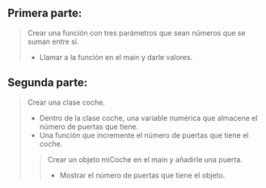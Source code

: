 ## **Primera parte:**

>Crear una función con tres parámetros que sean números que se suman entre sí.
>- Llamar a la función en el main y darle valores.

## **Segunda parte:**

> Crear una clase coche.
> - Dentro de la clase coche, una variable numérica que almacene el número de puertas que tiene.
> - Una función que incremente el número de puertas que tiene el coche.
>> Crear un objeto miCoche en el main y añadirle una puerta.
>> - Mostrar el número de puertas que tiene el objeto.